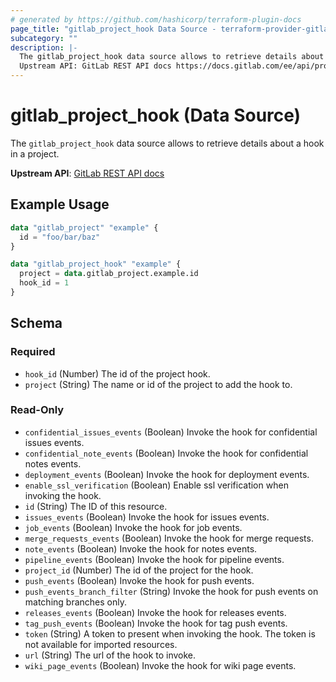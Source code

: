 ```yaml
---
# generated by https://github.com/hashicorp/terraform-plugin-docs
page_title: "gitlab_project_hook Data Source - terraform-provider-gitlab"
subcategory: ""
description: |-
  The gitlab_project_hook data source allows to retrieve details about a hook in a project.
  Upstream API: GitLab REST API docs https://docs.gitlab.com/ee/api/projects.html#get-project-hook
---
```


# gitlab_project_hook (Data Source)

The `gitlab_project_hook` data source allows to retrieve details about a hook in a project.

**Upstream API**: [GitLab REST API docs](https://docs.gitlab.com/ee/api/projects.html#get-project-hook)

## Example Usage

```terraform
data "gitlab_project" "example" {
  id = "foo/bar/baz"
}

data "gitlab_project_hook" "example" {
  project = data.gitlab_project.example.id
  hook_id = 1
}
```

<!-- schema generated by tfplugindocs -->
## Schema

### Required

- `hook_id` (Number) The id of the project hook.
- `project` (String) The name or id of the project to add the hook to.

### Read-Only

- `confidential_issues_events` (Boolean) Invoke the hook for confidential issues events.
- `confidential_note_events` (Boolean) Invoke the hook for confidential notes events.
- `deployment_events` (Boolean) Invoke the hook for deployment events.
- `enable_ssl_verification` (Boolean) Enable ssl verification when invoking the hook.
- `id` (String) The ID of this resource.
- `issues_events` (Boolean) Invoke the hook for issues events.
- `job_events` (Boolean) Invoke the hook for job events.
- `merge_requests_events` (Boolean) Invoke the hook for merge requests.
- `note_events` (Boolean) Invoke the hook for notes events.
- `pipeline_events` (Boolean) Invoke the hook for pipeline events.
- `project_id` (Number) The id of the project for the hook.
- `push_events` (Boolean) Invoke the hook for push events.
- `push_events_branch_filter` (String) Invoke the hook for push events on matching branches only.
- `releases_events` (Boolean) Invoke the hook for releases events.
- `tag_push_events` (Boolean) Invoke the hook for tag push events.
- `token` (String) A token to present when invoking the hook. The token is not available for imported resources.
- `url` (String) The url of the hook to invoke.
- `wiki_page_events` (Boolean) Invoke the hook for wiki page events.


